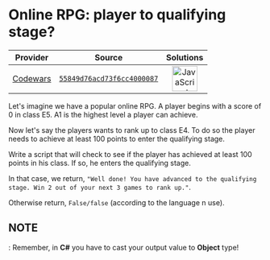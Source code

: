 [_metadata_:generated]: - "true"

# Online RPG: player to qualifying stage?

<!-- INFO TABLE BEGIN -->

| Provider                                        | Source                                                                               | Solutions                                                                                                                                                    |
| :---------------------------------------------: | :----------------------------------------------------------------------------------: | :----------------------------------------------------------------------------------------------------------------------------------------------------------: |
| [Codewars](../../../docs/providers/Codewars.md) | [`55849d76acd73f6cc4000087`](https://www.codewars.com/kata/55849d76acd73f6cc4000087) | [<img src="https://res.cloudinary.com/rascaltwo/image/upload/v1631924076/javascript_ehszr7.svg" alt="JavaScript" title="JavaScript" width="50" />](solve.js) |

<!-- INFO TABLE END -->

Let's imagine we have a popular online RPG. A player begins with a score of 0 in class E5. A1 is the highest level a player can achieve.

Now let's say the players wants to rank up to class E4. To do so the player needs to achieve at least 100 points to enter the qualifying stage.

Write a script that will check to see if the player has achieved at least 100 points in his class. If so, he enters the qualifying stage. 

In that case, we return, ```"Well done! You have advanced to the qualifying stage. Win 2 out of your next 3 games to rank up."```.

Otherwise return, ```False/false``` (according to the language n use).

<h2>NOTE</h1>:  Remember, in <b>C#</b> you have to cast your output value to <b>Object</b> type!
